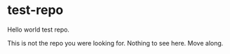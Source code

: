 # test-repo
Hello world test repo.

This is not the repo you were looking for. Nothing to see here. Move along.
